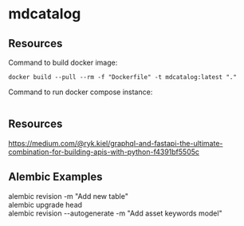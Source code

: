 # mdcatalog  

## Resources  

Command to build docker image:
```
docker build --pull --rm -f "Dockerfile" -t mdcatalog:latest "." 
```

Command to run docker compose instance:
```
```

## Resources  
https://medium.com/@ryk.kiel/graphql-and-fastapi-the-ultimate-combination-for-building-apis-with-python-f4391bf5505c  

## Alembic Examples  
alembic revision -m "Add new table"  
alembic upgrade head  
alembic revision --autogenerate -m "Add asset keywords model"  
